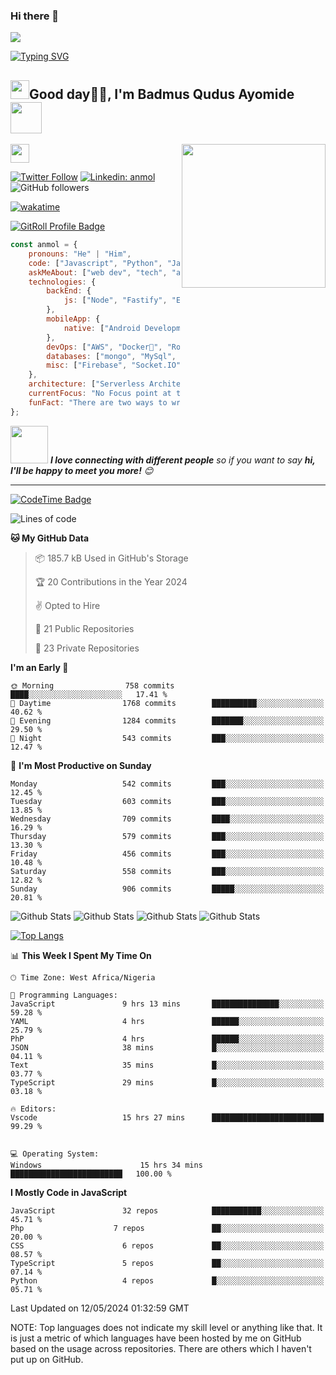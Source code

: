 ### Hi there 👋

![](https://quotes-github-readme.vercel.app/api?type=horizontal&theme=tokyonight&layout=compact)

[![Typing SVG](https://readme-typing-svg.demolab.com/?lines=Hello+I'm+Badmus+Qudus+Ayomide+A+FrontEnd+Developer)](https://git.io/typing-svg)

<h2><img src="https://emojis.slackmojis.com/emojis/images/1531849430/4246/blob-sunglasses.gif?1531849430" width="30"/>Good day🙏🏻, I'm Badmus Qudus Ayomide <img src="https://media.giphy.com/media/12oufCB0MyZ1Go/giphy.gif" width="50"></h2>
<img align='right' src="https://media.giphy.com/media/M9gbBd9nbDrOTu1Mqx/giphy.gif" width="230">

</a><img src="https://media.giphy.com/media/WUlplcMpOCEmTGBtBW/giphy.gif" width="30"> 
</em></p>

[![Twitter Follow](https://img.shields.io/twitter/follow/AyomideQud49713?label=Follow)](https://twitter.com/intent/follow?screen_name=AyomideQud49713)
[![Linkedin: anmol](https://img.shields.io/badge/-qudus-blue?style=flat-square&logo=Linkedin&logoColor=white&link=https://www.linkedin.com/in/qudus-ayomide-badmus-13505a23b/)](https://www.linkedin.com/in/qudus-ayomide-badmus-13505a23b/)
![GitHub followers](https://img.shields.io/github/followers/BadmusQudusAyomide?label=Follow&style=social)
 <!--   [![website](https://img.shields.io/badge/Website-46a2f1.svg?&style=flat-square&logo=Google-Chrome&logoColor=white&link=https://anmolsingh.me/)](https://anmolsingh.me/)
 ![](https://visitor-badge.glitch.me/badge?page_id=anmol098.anmol098) -->
 [![wakatime](https://wakatime.com/badge/user/018d65c8-1382-4efe-b44d-931697b3d78c.svg)](https://wakatime.com/@018d65c8-1382-4efe-b44d-931697b3d78c)


<a href="https://gitroll.io/profile/uzvMPpduKk9aMmkcminljIi08tTC3" target="_blank"><img src="https://gitroll.io/api/badges/profiles/v1/uzvMPpduKk9aMmkcminljIi08tTC3" alt="GitRoll Profile Badge"/></a>

```javascript
const anmol = {
    pronouns: "He" | "Him",
    code: ["Javascript", "Python", "Java", "PHP"],
    askMeAbout: ["web dev", "tech", "app dev", "photography"],
    technologies: {
        backEnd: {
            js: ["Node", "Fastify", "Express"],
        },
        mobileApp: {
            native: ["Android Development"]
        },
        devOps: ["AWS", "Docker🐳", "Route53", "Nginx"],
        databases: ["mongo", "MySql", "sqlite"],
        misc: ["Firebase", "Socket.IO", "selenium", "open-cv", "php", "SuiteApp"]
    },
    architecture: ["Serverless Architecture", "Progressive web applications", "Single page applications"],
    currentFocus: "No Focus point at this time",
    funFact: "There are two ways to write error-free programs; only the third one works"
};
```

<img src="https://media.giphy.com/media/LnQjpWaON8nhr21vNW/giphy.gif" width="60"> <em><b>I love connecting with different people</b> so if you want to say <b>hi, I'll be happy to meet you more!</b> 😊</em>

---
<!--START_SECTION:waka-->
[![CodeTime Badge](https://img.shields.io/endpoint?style=social&color=222&url=https%3A%2F%2Fapi.codetime.dev%2Fshield%3Fid%3D25430%26project%3D%26in=0)](https://codetime.dev)


![Lines of code](https://img.shields.io/badge/From%20Hello%20World%20I%27ve%20Written-4.1%20million%20lines%20of%20code-blue)

**🐱 My GitHub Data** 

> 📦 185.7 kB Used in GitHub's Storage 
 > 
> 🏆 20 Contributions in the Year 2024
 > 
> ✌  Opted to Hire
 > 
> 📜 21 Public Repositories 
 > 
> 🔑 23 Private Repositories 
 > 
**I'm an Early 🐤** 

```text
🌞 Morning                758 commits         ████░░░░░░░░░░░░░░░░░░░░░   17.41 % 
🌆 Daytime                1768 commits        ██████████░░░░░░░░░░░░░░░   40.62 % 
🌃 Evening                1284 commits        ███████░░░░░░░░░░░░░░░░░░   29.50 % 
🌙 Night                  543 commits         ███░░░░░░░░░░░░░░░░░░░░░░   12.47 % 
```
📅 **I'm Most Productive on Sunday** 

```text
Monday                   542 commits         ███░░░░░░░░░░░░░░░░░░░░░░   12.45 % 
Tuesday                  603 commits         ███░░░░░░░░░░░░░░░░░░░░░░   13.85 % 
Wednesday                709 commits         ████░░░░░░░░░░░░░░░░░░░░░   16.29 % 
Thursday                 579 commits         ███░░░░░░░░░░░░░░░░░░░░░░   13.30 % 
Friday                   456 commits         ███░░░░░░░░░░░░░░░░░░░░░░   10.48 % 
Saturday                 558 commits         ███░░░░░░░░░░░░░░░░░░░░░░   12.82 % 
Sunday                   906 commits         █████░░░░░░░░░░░░░░░░░░░░   20.81 % 
```
<!--
![Top Langs](https://github-readme-stats.vercel.app/api/top-langs/?username=BadmusQudusAyomide&javascript,css,scss,html,python&theme=tokyonight)
![Lines of code](https://github-readme-stats.vercel.app/api/top-langs?username=BadmusQudusAyomide&html,scss,stylus,blade,jupyter%20notebook,python,css,shell,batchfile,dockerfile,typescript&theme=algolia&show_icons=true)]
![Lines of code](https://github-readme-stats.vercel.app/api?username=BadmusQudusAyomide&theme=algolia&show_icons=true)](https://github.com/BadmusQudusAyomide)
-->

![Github Stats](https://raw.githubusercontent.com/BadmusQudusAyomide/github-stats/master/generated/overview.svg#gh-dark-mode-only)
![Github Stats](https://raw.githubusercontent.com/BadmusQudusAyomide/github-stats/master/generated/overview.svg#gh-light-mode-only)
![Github Stats](https://raw.githubusercontent.com/BadmusQudusAyomide/github-stats/master/generated/languages.svg#gh-dark-mode-only)
![Github Stats](https://raw.githubusercontent.com/BadmusQudusAyomide/github-stats/master/generated/languages.svg#gh-light-mode-only)


[![Top Langs](https://github-readme-stats.vercel.app/api/top-langs/?username=BadmusQudusAyomide&layout=compact&theme=tokyonight&langs_count=10)](https://github.com/BadmusQudusAyomide/github-readme-stats)




📊 **This Week I Spent My Time On** 

```text
🕑︎ Time Zone: West Africa/Nigeria

💬 Programming Languages: 
JavaScript               9 hrs 13 mins       ███████████████░░░░░░░░░░   59.28 % 
YAML                     4 hrs               ██████░░░░░░░░░░░░░░░░░░░   25.79 %
PhP                      4 hrs               ██████░░░░░░░░░░░░░░░░░░░
JSON                     38 mins             █░░░░░░░░░░░░░░░░░░░░░░░░   04.11 % 
Text                     35 mins             █░░░░░░░░░░░░░░░░░░░░░░░░   03.77 % 
TypeScript               29 mins             █░░░░░░░░░░░░░░░░░░░░░░░░   03.18 %               

🔥 Editors: 
Vscode                   15 hrs 27 mins      █████████████████████████   99.29 % 


💻 Operating System: 
Windows                      15 hrs 34 mins      █████████████████████████   100.00 % 
```

**I Mostly Code in JavaScript** 

```text
JavaScript               32 repos            ███████████░░░░░░░░░░░░░░   45.71 % 
Php                    7 repos               ██░░░░░░░░░░░░░░░░░░░░░░░   20.00 % 
CSS                      6 repos             ██░░░░░░░░░░░░░░░░░░░░░░░   08.57 % 
TypeScript               5 repos             ██░░░░░░░░░░░░░░░░░░░░░░░   07.14 % 
Python                   4 repos             █░░░░░░░░░░░░░░░░░░░░░░░░   05.71 % 
```




 Last Updated on 12/05/2024 01:32:59 GMT
<!--END_SECTION:waka-->


NOTE: Top languages does not indicate my skill level or anything like that. It is just a metric of which languages have been hosted by me on GitHub based on the usage across repositories. There are others which I haven't put up on GitHub.

<!--
**BadmusQudusAyomide/BadmusQudusAyomide** is a ✨ _special_ ✨ repository because its `README.md` (this file) appears on your GitHub profile.

Here are some ideas to get you started:

- 🔭 I’m currently working on ...
- 🌱 I’m currently learning ...
- 👯 I’m looking to collaborate on ...
- 🤔 I’m looking for help with ...
- 💬 Ask me about ...
- 📫 How to reach me: ...
- 😄 Pronouns: ...
- ⚡ Fun fact: ...
-->
